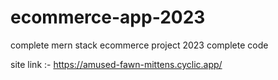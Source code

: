 # ecommerce-app-2023
complete mern stack ecommerce project 2023 complete code

site link :- https://amused-fawn-mittens.cyclic.app/
